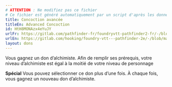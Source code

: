 ```yaml
---
# ATTENTION : Ne modifiez pas ce fichier
# Ce fichier est généré automatiquement par un script d'après les données du module Foundry VTT officiel et de sa traduction
title: Concoction avancée
titleEn: Advanced Concoction
id: HtH8MONAzx4eYuJY
urlFr: https://gitlab.com/pathfinder-fr/foundryvtt-pathfinder2-fr/-/blob/master/data/feats/HtH8MONAzx4eYuJY.htm
urlEn: https://gitlab.com/hooking/foundry-vtt---pathfinder-2e/-/blob/master/packs/data/feats.db/advanced-concoction.json
layout: dons
---
```

Vous gagnez un don d’alchimiste. Afin de remplir ses prérequis, votre niveau d’alchimiste est égal à la moitié de votre niveau de personnage

**Spécial** Vous pouvez sélectionner ce don plus d’une fois. À chaque fois, vous gagnez un nouveau don d’alchimiste.
